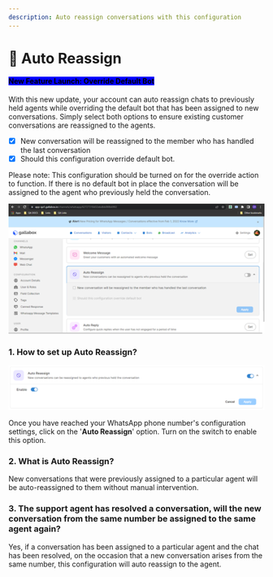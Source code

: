 ```yaml
---
description: Auto reassign conversations with this configuration
---
```


# 🤖 Auto Reassign

#### <mark style="background-color:blue;">New Feature Launch: Override Default Bot</mark>

With this new update, your account can auto reassign chats to previously held agents while overriding the default bot that has been assigned to new conversations. Simply select both options to ensure existing customer conversations are reassigned to the agents.

* [x] New conversation will be reassigned to the member who has handled the last conversation&#x20;
* [x] Should this configuration override default bot.&#x20;

Please note: This configuration should be turned on for the override action to function. If there is no default bot in place the conversation will be assigned to the agent who previously held the conversation.&#x20;

![](<../../../.gitbook/assets/image (11).png>)

### 1. How to set up Auto Reassign?&#x20;

![](<../../../.gitbook/assets/image (40).png>)

Once you have reached your WhatsApp phone number's configuration settings, click on the '**Auto Reassign**' option. Turn on the switch to enable this option.

### 2. What is Auto Reassign?&#x20;

New conversations that were previously assigned to a particular agent will be auto-reassigned to them without manual intervention.&#x20;

### 3. The support agent has resolved a conversation, will the new conversation from the same number be assigned to the same agent again?&#x20;

Yes, if a conversation has been assigned to a particular agent and the chat has been resolved, on the occasion that a new conversation arises from the same number, this configuration will auto reassign to the agent.&#x20;
